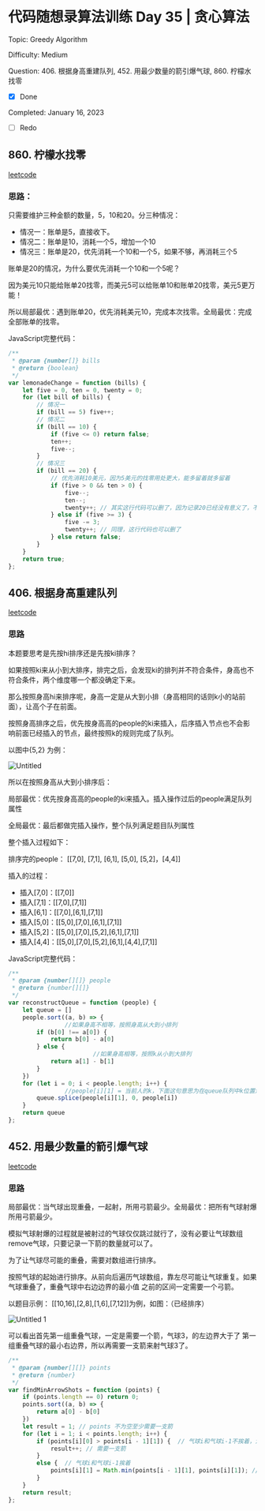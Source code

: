 # 代码随想录算法训练 Day 35 | 贪心算法

Topic: Greedy Algorithm

Difficulty: Medium

Question: 406. 根据身高重建队列, 452. 用最少数量的箭引爆气球, 860. 柠檬水找零

- [x] Done

Completed: January 16, 2023

- [ ] Redo


## ****860. 柠檬水找零****

[leetcode](https://leetcode.cn/problems/lemonade-change/)

### 思路：

只需要维护三种金额的数量，5，10和20。分三种情况：

- 情况一：账单是5，直接收下。
- 情况二：账单是10，消耗一个5，增加一个10
- 情况三：账单是20，优先消耗一个10和一个5，如果不够，再消耗三个5

账单是20的情况，为什么要优先消耗一个10和一个5呢？

因为美元10只能给账单20找零，而美元5可以给账单10和账单20找零，美元5更万能！

所以局部最优：遇到账单20，优先消耗美元10，完成本次找零。全局最优：完成全部账单的找零。

JavaScript完整代码：

```jsx
/**
 * @param {number[]} bills
 * @return {boolean}
 */
var lemonadeChange = function (bills) {
    let five = 0, ten = 0, twenty = 0;
    for (let bill of bills) {
        // 情况一
        if (bill == 5) five++;
        // 情况二
        if (bill == 10) {
            if (five <= 0) return false;
            ten++;
            five--;
        }
        // 情况三
        if (bill == 20) {
            // 优先消耗10美元，因为5美元的找零用处更大，能多留着就多留着
            if (five > 0 && ten > 0) {
                five--;
                ten--;
                twenty++; // 其实这行代码可以删了，因为记录20已经没有意义了，不会用20来找零
            } else if (five >= 3) {
                five -= 3;
                twenty++; // 同理，这行代码也可以删了
            } else return false;
        }
    }
    return true;
};
```

## ****406. 根据身高重建队列****

[leetcode](https://leetcode.cn/problems/queue-reconstruction-by-height/)

### 思路

本题要思考是先按hi排序还是先按ki排序？

如果按照ki来从小到大排序，排完之后，会发现ki的排列并不符合条件，身高也不符合条件，两个维度哪一个都没确定下来。

那么按照身高hi来排序呢，身高一定是从大到小排（身高相同的话则k小的站前面），让高个子在前面。 

按照身高排序之后，优先按身高高的people的ki来插入，后序插入节点也不会影响前面已经插入的节点，最终按照k的规则完成了队列。

以图中{5,2} 为例：

![Untitled](https://user-images.githubusercontent.com/101588752/212737531-f6aff368-e395-4dc8-a53e-cc558017eeb9.png)

所以在按照身高从大到小排序后：

局部最优：优先按身高高的people的ki来插入。插入操作过后的people满足队列属性

全局最优：最后都做完插入操作，整个队列满足题目队列属性

整个插入过程如下：

排序完的people： [[7,0], [7,1], [6,1], [5,0], [5,2]，[4,4]]

插入的过程：

- 插入[7,0]：[[7,0]]
- 插入[7,1]：[[7,0],[7,1]]
- 插入[6,1]：[[7,0],[6,1],[7,1]]
- 插入[5,0]：[[5,0],[7,0],[6,1],[7,1]]
- 插入[5,2]：[[5,0],[7,0],[5,2],[6,1],[7,1]]
- 插入[4,4]：[[5,0],[7,0],[5,2],[6,1],[4,4],[7,1]]

JavaScript完整代码：

```jsx
/**
 * @param {number[][]} people
 * @return {number[][]}
 */
var reconstructQueue = function (people) {
    let queue = []
    people.sort((a, b) => {
				//如果身高不相等，按照身高从大到小排列
        if (b[0] !== a[0]) {
            return b[0] - a[0]
        } else {
						//如果身高相等，按照k从小到大排列
            return a[1] - b[1]
        }
    })
    for (let i = 0; i < people.length; i++) {
				//people[i][1] = 当前人的k，下面这句意思为在queue队列中k位置添加people[i]
        queue.splice(people[i][1], 0, people[i])
    }
    return queue
};
```

## ****452. 用最少数量的箭引爆气球****

[leetcode](https://leetcode.cn/problems/minimum-number-of-arrows-to-burst-balloons/)

### 思路

局部最优：当气球出现重叠，一起射，所用弓箭最少。全局最优：把所有气球射爆所用弓箭最少。

模拟气球射爆的过程就是被射过的气球仅仅跳过就行了，没有必要让气球数组remove气球，只要记录一下箭的数量就可以了。

为了让气球尽可能的重叠，需要对数组进行排序。

按照气球的起始进行排序。从前向后遍历气球数组，靠左尽可能让气球重复。如果气球重叠了，重叠气球中右边边界的最小值 之前的区间一定需要一个弓箭。

以题目示例： [[10,16],[2,8],[1,6],[7,12]]为例，如图：（已经排序）

![Untitled 1](https://user-images.githubusercontent.com/101588752/212737562-ecd3aaaa-4157-493f-8272-4f61bb0ceeeb.png)

可以看出首先第一组重叠气球，一定是需要一个箭，气球3，的左边界大于了 第一组重叠气球的最小右边界，所以再需要一支箭来射气球3了。

```jsx
/**
 * @param {number[][]} points
 * @return {number}
 */
var findMinArrowShots = function (points) {
    if (points.length == 0) return 0;
    points.sort((a, b) => {
        return a[0] - b[0]
    })
    let result = 1; // points 不为空至少需要一支箭
    for (let i = 1; i < points.length; i++) {
        if (points[i][0] > points[i - 1][1]) {  // 气球i和气球i-1不挨着，注意这里不是>=
            result++; // 需要一支箭
        }
        else {  // 气球i和气球i-1挨着
            points[i][1] = Math.min(points[i - 1][1], points[i][1]); // 更新重叠气球最小右边界
        }
    }
    return result;
};
```
